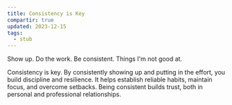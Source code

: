 ```yaml
---
title: Consistency is Key
compartir: true
updated: 2023-12-15
tags:
  - stub
---
```



Show up. Do the work. Be consistent. Things I'm not good at.

Consistency is key. By consistently showing up and putting in the effort, you build discipline and resilience. It helps establish reliable habits, maintain focus, and overcome setbacks. Being consistent builds trust, both in personal and professional relationships.
